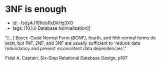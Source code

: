 # 3NF is enough
* id: -fsdz4J16KobRxDkHg3XO
* tags: [[0.1.0 Database Normalization]]

"[...] Boyce-Codd Normal Form (BCNF), fourth, and fifth normal forms do exist, but 1NF, 2NF, and 3NF are usually sufficient to 'reduce data redundancy and prevent inconsistent data dependencies'."

Fidel A. Captain, Six-Step Relational Database Design, p167
